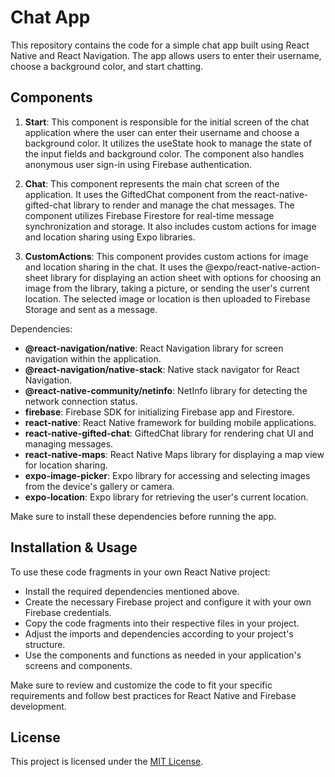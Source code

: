 # Chat App

This repository contains the code for a simple chat app built using React Native and React Navigation. The app allows users to enter their username, choose a background color, and start chatting.

## Components

1. **Start**: This component is responsible for the initial screen of the chat application where the user can enter their username and choose a background color. It utilizes the useState hook to manage the state of the input fields and background color. The component also handles anonymous user sign-in using Firebase authentication.

2. **Chat**: This component represents the main chat screen of the application. It uses the GiftedChat component from the react-native-gifted-chat library to render and manage the chat messages. The component utilizes Firebase Firestore for real-time message synchronization and storage. It also includes custom actions for image and location sharing using Expo libraries.

3. **CustomActions**: This component provides custom actions for image and location sharing in the chat. It uses the @expo/react-native-action-sheet library for displaying an action sheet with options for choosing an image from the library, taking a picture, or sending the user's current location. The selected image or location is then uploaded to Firebase Storage and sent as a message.

Dependencies:
- **@react-navigation/native**: React Navigation library for screen navigation within the application.
- **@react-navigation/native-stack**: Native stack navigator for React Navigation.
- **@react-native-community/netinfo**: NetInfo library for detecting the network connection status.
- **firebase**: Firebase SDK for initializing Firebase app and Firestore.
- **react-native**: React Native framework for building mobile applications.
- **react-native-gifted-chat**: GiftedChat library for rendering chat UI and managing messages.
- **react-native-maps**: React Native Maps library for displaying a map view for location sharing.
- **expo-image-picker**: Expo library for accessing and selecting images from the device's gallery or camera.
- **expo-location**: Expo library for retrieving the user's current location.


Make sure to install these dependencies before running the app.

## Installation & Usage

To use these code fragments in your own React Native project:

- Install the required dependencies mentioned above.
- Create the necessary Firebase project and configure it with your own Firebase credentials.
- Copy the code fragments into their respective files in your project.
- Adjust the imports and dependencies according to your project's structure.
- Use the components and functions as needed in your application's screens and components.

Make sure to review and customize the code to fit your specific requirements and follow best practices for React Native and Firebase development.

## License

This project is licensed under the [MIT License](LICENSE).
